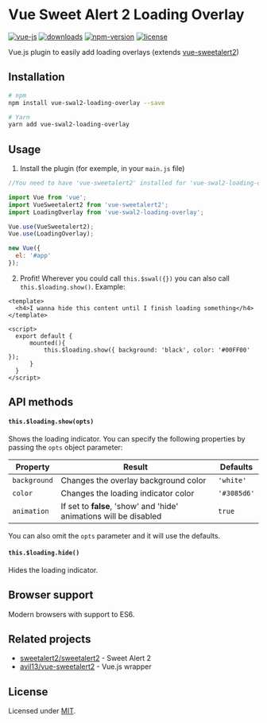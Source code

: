 # Vue Sweet Alert 2 Loading Overlay
[![vue-js](https://img.shields.io/badge/vue.js-2.x-brightgreen.svg?maxAge=604800)](https://vuejs.org/)
[![downloads](https://img.shields.io/npm/dt/vue-swal2-loading-overlay.svg)](http://npm-stats.com/~packages/vue-swal2-loading-overlay)
[![npm-version](https://img.shields.io/npm/v/vue-swal2-loading-overlay.svg)](https://www.npmjs.com/package/vue-swal2-loading-overlay)
[![license](https://img.shields.io/github/license/patrickpissurno/vue-swal2-loading-overlay.svg?maxAge=1800)](https://github.com/patrickpissurno/vue-swal2-loading-overlay/blob/master/LICENSE)

Vue.js plugin to easily add loading overlays (extends [vue-sweetalert2](https://github.com/avil13/vue-sweetalert2))

## Installation
```bash
# npm
npm install vue-swal2-loading-overlay --save

# Yarn
yarn add vue-swal2-loading-overlay
```

## Usage
1. Install the plugin (for exemple, in your ```main.js``` file)
```js
//You need to have 'vue-sweetalert2' installed for 'vue-swal2-loading-overlay' to work

import Vue from 'vue';
import VueSweetalert2 from 'vue-sweetalert2';
import LoadingOverlay from 'vue-swal2-loading-overlay';

Vue.use(VueSweetalert2);
Vue.use(LoadingOverlay);

new Vue({
  el: '#app'
});
```
2. Profit! Wherever you could call ```this.$swal({})``` you can also call ```this.$loading.show()```. Example:
```vue
<template>
  <h4>I wanna hide this content until I finish loading something</h4>
</template>

<script>
  export default {
      mounted(){
          this.$loading.show({ background: 'black', color: '#00FF00' });
      }
  }
</script>
```

## API methods
#### ```this.$loading.show(opts)```
Shows the loading indicator. You can specify the following properties by passing the ```opts``` object parameter:

Property | Result | Defaults
--- | --- | ---
```background``` | Changes the overlay background color | ```'white'```
```color``` | Changes the loading indicator color | ```'#3085d6'```
```animation``` | If set to **false**, 'show' and 'hide' animations will be disabled | ```true```

You can also omit the ``` opts ``` parameter and it will use the defaults.

#### ```this.$loading.hide()```
Hides the loading indicator.

## Browser support
Modern browsers with support to ES6.

## Related projects
- [sweetalert2/sweetalert2](https://github.com/sweetalert2/sweetalert2) - Sweet Alert 2
- [avil13/vue-sweetalert2](https://github.com/avil13/vue-sweetalert2) - Vue.js wrapper

## License
Licensed under [MIT](https://github.com/patrickpissurno/vue-swal2-loading-overlay/blob/master/LICENSE).
